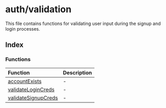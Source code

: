 # auth/validation

This file contains functions for validating user input during the signup and login processes.

## Index

### Functions

| Function | Description |
| :------ | :------ |
| [accountExists](functions/accountExists.md) | - |
| [validateLoginCreds](functions/validateLoginCreds.md) | - |
| [validateSignupCreds](functions/validateSignupCreds.md) | - |
